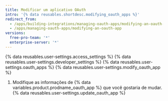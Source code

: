 ```yaml
---
title: Modificar um aplicativo OAuth
intro: '{% data reusables.shortdesc.modifying_oauth_apps %}'
redirect_from:
  - /apps/building-integrations/managing-oauth-apps/modifying-an-oauth-app/
  - /apps/managing-oauth-apps/modifying-an-oauth-app
versions:
  free-pro-team: '*'
  enterprise-server: '*'
---
```


{% data reusables.user-settings.access_settings %}
{% data reusables.user-settings.developer_settings %}
{% data reusables.user-settings.oauth_apps %}
{% data reusables.user-settings.modify_oauth_app %}
1. Modifique as
informações de {% data variables.product.prodname_oauth_app %} que você gostaria de mudar.
{% data reusables.user-settings.update_oauth_app %}

